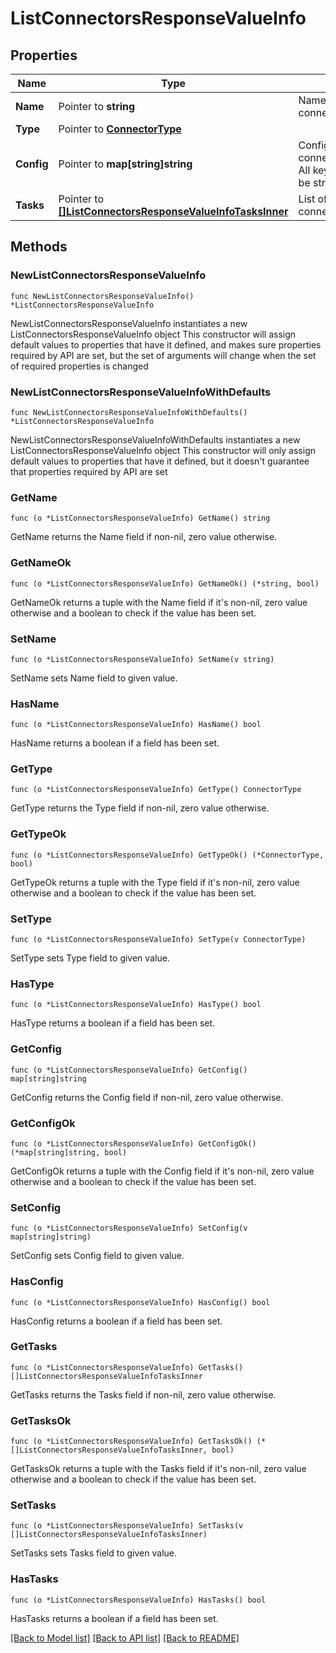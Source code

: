 # ListConnectorsResponseValueInfo

## Properties

Name | Type | Description | Notes
------------ | ------------- | ------------- | -------------
**Name** | Pointer to **string** | Name of the connector. | [optional] 
**Type** | Pointer to [**ConnectorType**](ConnectorType.md) |  | [optional] 
**Config** | Pointer to **map[string]string** | Configuration of a connector/task/worker. All keys/values should be strings. | [optional] 
**Tasks** | Pointer to [**[]ListConnectorsResponseValueInfoTasksInner**](ListConnectorsResponseValueInfoTasksInner.md) | List of tasks for the connector. | [optional] 

## Methods

### NewListConnectorsResponseValueInfo

`func NewListConnectorsResponseValueInfo() *ListConnectorsResponseValueInfo`

NewListConnectorsResponseValueInfo instantiates a new ListConnectorsResponseValueInfo object
This constructor will assign default values to properties that have it defined,
and makes sure properties required by API are set, but the set of arguments
will change when the set of required properties is changed

### NewListConnectorsResponseValueInfoWithDefaults

`func NewListConnectorsResponseValueInfoWithDefaults() *ListConnectorsResponseValueInfo`

NewListConnectorsResponseValueInfoWithDefaults instantiates a new ListConnectorsResponseValueInfo object
This constructor will only assign default values to properties that have it defined,
but it doesn't guarantee that properties required by API are set

### GetName

`func (o *ListConnectorsResponseValueInfo) GetName() string`

GetName returns the Name field if non-nil, zero value otherwise.

### GetNameOk

`func (o *ListConnectorsResponseValueInfo) GetNameOk() (*string, bool)`

GetNameOk returns a tuple with the Name field if it's non-nil, zero value otherwise
and a boolean to check if the value has been set.

### SetName

`func (o *ListConnectorsResponseValueInfo) SetName(v string)`

SetName sets Name field to given value.

### HasName

`func (o *ListConnectorsResponseValueInfo) HasName() bool`

HasName returns a boolean if a field has been set.

### GetType

`func (o *ListConnectorsResponseValueInfo) GetType() ConnectorType`

GetType returns the Type field if non-nil, zero value otherwise.

### GetTypeOk

`func (o *ListConnectorsResponseValueInfo) GetTypeOk() (*ConnectorType, bool)`

GetTypeOk returns a tuple with the Type field if it's non-nil, zero value otherwise
and a boolean to check if the value has been set.

### SetType

`func (o *ListConnectorsResponseValueInfo) SetType(v ConnectorType)`

SetType sets Type field to given value.

### HasType

`func (o *ListConnectorsResponseValueInfo) HasType() bool`

HasType returns a boolean if a field has been set.

### GetConfig

`func (o *ListConnectorsResponseValueInfo) GetConfig() map[string]string`

GetConfig returns the Config field if non-nil, zero value otherwise.

### GetConfigOk

`func (o *ListConnectorsResponseValueInfo) GetConfigOk() (*map[string]string, bool)`

GetConfigOk returns a tuple with the Config field if it's non-nil, zero value otherwise
and a boolean to check if the value has been set.

### SetConfig

`func (o *ListConnectorsResponseValueInfo) SetConfig(v map[string]string)`

SetConfig sets Config field to given value.

### HasConfig

`func (o *ListConnectorsResponseValueInfo) HasConfig() bool`

HasConfig returns a boolean if a field has been set.

### GetTasks

`func (o *ListConnectorsResponseValueInfo) GetTasks() []ListConnectorsResponseValueInfoTasksInner`

GetTasks returns the Tasks field if non-nil, zero value otherwise.

### GetTasksOk

`func (o *ListConnectorsResponseValueInfo) GetTasksOk() (*[]ListConnectorsResponseValueInfoTasksInner, bool)`

GetTasksOk returns a tuple with the Tasks field if it's non-nil, zero value otherwise
and a boolean to check if the value has been set.

### SetTasks

`func (o *ListConnectorsResponseValueInfo) SetTasks(v []ListConnectorsResponseValueInfoTasksInner)`

SetTasks sets Tasks field to given value.

### HasTasks

`func (o *ListConnectorsResponseValueInfo) HasTasks() bool`

HasTasks returns a boolean if a field has been set.


[[Back to Model list]](../README.md#documentation-for-models) [[Back to API list]](../README.md#documentation-for-api-endpoints) [[Back to README]](../README.md)


